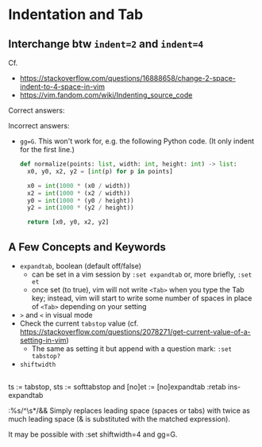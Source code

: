 # Indentation and Tab

## Interchange btw `indent=2` and `indent=4`
Cf.
- <https://stackoverflow.com/questions/16888658/change-2-space-indent-to-4-space-in-vim>
- <https://vim.fandom.com/wiki/Indenting_source_code>

Correct answers:


Incorrect answers:

- `gg=G`. This won't work for, e.g. the following Python code. (It only indent for the first line.)
  ```python
  def normalize(points: list, width: int, height: int) -> list:
    x0, y0, x2, y2 = [int(p) for p in points]
  
    x0 = int(1000 * (x0 / width))
    x2 = int(1000 * (x2 / width))
    y0 = int(1000 * (y0 / height))
    y2 = int(1000 * (y2 / height))
  
    return [x0, y0, x2, y2]
  ```


## A Few Concepts and Keywords
- `expandtab`, boolean (default off/false)
    - can be set in a vim session by `:set expandtab` or, more briefly, `:set et`
    - once set (to true), vim will not write `<Tab>` when you type the Tab key; instead, vim will start to write some number of spaces in place of `<Tab>` depending on your setting
- `>` and `<` in visual mode
- Check the current `tabstop` value (cf. <https://stackoverflow.com/questions/2078271/get-current-value-of-a-setting-in-vim>)
    - The same as setting it but append with a question mark: `:set tabstop?`
- `shiftwidth`

##

ts := tabstop, sts := softtabstop and [no]et := [no]expandtab
:retab
ins-expandtab


:%s/^\s*/&&
Simply replaces leading space (spaces or tabs) with twice as much leading space (& is substituted with the matched expression).


It may be possible with :set shiftwidth=4 and gg=G.

